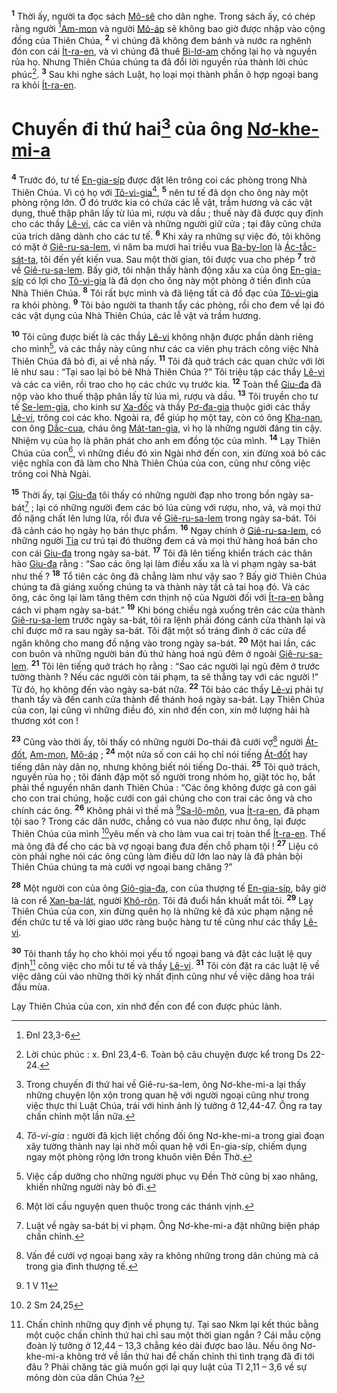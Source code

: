 <sup><b>1</b></sup> Thời ấy, người ta đọc sách [Mô-sê]() cho dân nghe. Trong sách ấy, có chép rằng người [^1*][Am-mon]() và người [Mô-áp]() sẽ không bao giờ được nhập vào cộng đồng của Thiên Chúa, <sup><b>2</b></sup> vì chúng đã không đem bánh và nước ra nghênh đón con cái [Ít-ra-en](), và vì chúng đã thuê [Bi-lơ-am]() chống lại họ và nguyền rủa họ. Nhưng Thiên Chúa chúng ta đã đổi lời nguyền rủa thành lời chúc phúc[^1]. <sup><b>3</b></sup> Sau khi nghe sách Luật, họ loại mọi thành phần ô hợp ngoại bang ra khỏi [Ít-ra-en]().


# Chuyến đi thứ hai[^2] của ông [Nơ-khe-mi-a]()
<sup><b>4</b></sup> Trước đó, tư tế [En-gia-síp]() được đặt lên trông coi các phòng trong Nhà Thiên Chúa. Vì có họ với [Tô-vi-gia]()[^3], <sup><b>5</b></sup> nên tư tế đã dọn cho ông này một phòng rộng lớn. Ở đó trước kia có chứa các lễ vật, trầm hương và các vật dụng, thuế thập phân lấy từ lúa mì, rượu và dầu ; thuế này đã được quy định cho các thầy [Lê-vi](), các ca viên và những người giữ cửa ; tại đây cũng chứa của trích dâng dành cho các tư tế. <sup><b>6</b></sup> Khi xảy ra những sự việc đó, tôi không có mặt ở [Giê-ru-sa-lem](), vì năm ba mươi hai triều vua [Ba-by-lon]() là [Ác-tắc-sát-ta](), tôi đến yết kiến vua. Sau một thời gian, tôi được vua cho phép <sup><b>7</b></sup> trở về [Giê-ru-sa-lem](). Bấy giờ, tôi nhận thấy hành động xấu xa của ông [En-gia-síp]() có lợi cho [Tô-vi-gia]() là đã dọn cho ông này một phòng ở tiền đình của Nhà Thiên Chúa. <sup><b>8</b></sup> Tôi rất bực mình và đã liệng tất cả đồ đạc của [Tô-vi-gia]() ra khỏi phòng. <sup><b>9</b></sup> Tôi bảo người ta thanh tẩy các phòng, rồi cho đem về lại đó các vật dụng của Nhà Thiên Chúa, các lễ vật và trầm hương.

<sup><b>10</b></sup> Tôi cũng được biết là các thầy [Lê-vi]() không nhận được phần dành riêng cho mình[^4], và các thầy này cũng như các ca viên phụ trách công việc Nhà Thiên Chúa đã bỏ đi, ai về nhà nấy. <sup><b>11</b></sup> Tôi đã quở trách các quan chức với lời lẽ như sau : “Tại sao lại bỏ bê Nhà Thiên Chúa ?” Tôi triệu tập các thầy [Lê-vi]() và các ca viên, rồi trao cho họ các chức vụ trước kia. <sup><b>12</b></sup> Toàn thể [Giu-đa]() đã nộp vào kho thuế thập phân lấy từ lúa mì, rượu và dầu. <sup><b>13</b></sup> Tôi truyền cho tư tế [Se-lem-gia](), cho kinh sư [Xa-đốc]() và thầy [Pơ-đa-gia]() thuộc giới các thầy [Lê-vi](), trông coi các kho. Ngoài ra, để giúp họ một tay, còn có ông [Kha-nan](), con ông [Dắc-cua](), cháu ông [Mát-tan-gia](), vì họ là những người đáng tin cậy. Nhiệm vụ của họ là phân phát cho anh em đồng tộc của mình. <sup><b>14</b></sup> Lạy Thiên Chúa của con[^5], vì những điều đó xin Ngài nhớ đến con, xin đừng xoá bỏ các việc nghĩa con đã làm cho Nhà Thiên Chúa của con, cũng như công việc trông coi Nhà Ngài.

<sup><b>15</b></sup> Thời ấy, tại [Giu-đa]() tôi thấy có những người đạp nho trong bồn ngày sa-bát[^6] ; lại có những người đem các bó lúa cùng với rượu, nho, vả, và mọi thứ đồ nặng chất lên lưng lừa, rồi đưa về [Giê-ru-sa-lem]() trong ngày sa-bát. Tôi đã cảnh cáo họ ngày họ bán thực phẩm. <sup><b>16</b></sup> Ngay chính ở [Giê-ru-sa-lem](), có những người [Tia]() cư trú tại đó thường đem cá và mọi thứ hàng hoá bán cho con cái [Giu-đa]() trong ngày sa-bát. <sup><b>17</b></sup> Tôi đã lên tiếng khiển trách các thân hào [Giu-đa]() rằng : “Sao các ông lại làm điều xấu xa là vi phạm ngày sa-bát như thế ? <sup><b>18</b></sup> Tổ tiên các ông đã chẳng làm như vậy sao ? Bấy giờ Thiên Chúa chúng ta đã giáng xuống chúng ta và thành này tất cả tai hoạ đó. Và các ông, các ông lại làm tăng thêm cơn thịnh nộ của Người đối với [Ít-ra-en]() bằng cách vi phạm ngày sa-bát.” <sup><b>19</b></sup> Khi bóng chiều ngả xuống trên các cửa thành [Giê-ru-sa-lem]() trước ngày sa-bát, tôi ra lệnh phải đóng cánh cửa thành lại và chỉ được mở ra sau ngày sa-bát. Tôi đặt một số tráng đinh ở các cửa để ngăn không cho mang đồ nặng vào trong ngày sa-bát. <sup><b>20</b></sup> Một hai lần, các con buôn và những người bán đủ thứ hàng hoá ngủ đêm ở ngoài [Giê-ru-sa-lem](). <sup><b>21</b></sup> Tôi lên tiếng quở trách họ rằng : “Sao các người lại ngủ đêm ở trước tường thành ? Nếu các người còn tái phạm, ta sẽ thẳng tay với các người !” Từ đó, họ không đến vào ngày sa-bát nữa. <sup><b>22</b></sup> Tôi bảo các thầy [Lê-vi]() phải tự thanh tẩy và đến canh cửa thành để thánh hoá ngày sa-bát. Lạy Thiên Chúa của con, lại cũng vì những điều đó, xin nhớ đến con, xin mở lượng hải hà thương xót con !

<sup><b>23</b></sup> Cũng vào thời ấy, tôi thấy có những người Do-thái đã cưới vợ[^7] người [Át-đốt](), [Am-mon](), [Mô-áp]() ; <sup><b>24</b></sup> một nửa số con cái họ chỉ nói tiếng [Át-đốt]() hay tiếng dân này dân nọ, nhưng không biết nói tiếng Do-thái. <sup><b>25</b></sup> Tôi quở trách, nguyền rủa họ ; tôi đánh đập một số người trong nhóm họ, giật tóc họ, bắt phải thề nguyền nhân danh Thiên Chúa : “Các ông không được gả con gái cho con trai chúng, hoặc cưới con gái chúng cho con trai các ông và cho chính các ông. <sup><b>26</b></sup> Không phải vì thế mà [^2*][Sa-lô-môn](), vua [Ít-ra-en](), đã phạm tội sao ? Trong các dân nước, chẳng có vua nào được như ông, lại được Thiên Chúa của mình [^3*]yêu mến và cho làm vua cai trị toàn thể [Ít-ra-en](). Thế mà ông đã để cho các bà vợ ngoại bang đưa đến chỗ phạm tội ! <sup><b>27</b></sup> Liệu có còn phải nghe nói các ông cũng làm điều dữ lớn lao này là đã phản bội Thiên Chúa chúng ta mà cưới vợ ngoại bang chăng ?”

<sup><b>28</b></sup> Một người con của ông [Giô-gia-đa](), con của thượng tế [En-gia-síp](), bây giờ là con rể [Xan-ba-lát](), người [Khô-rôn](). Tôi đã đuổi hắn khuất mắt tôi. <sup><b>29</b></sup> Lạy Thiên Chúa của con, xin đừng quên họ là những kẻ đã xúc phạm nặng nề đến chức tư tế và lời giao ước ràng buộc hàng tư tế cũng như các thầy [Lê-vi]().

<sup><b>30</b></sup> Tôi thanh tẩy họ cho khỏi mọi yếu tố ngoại bang và đặt các luật lệ quy định[^8] công việc cho mỗi tư tế và thầy [Lê-vi](). <sup><b>31</b></sup> Tôi còn đặt ra các luật lệ về việc dâng củi vào những thời kỳ nhất định cũng như về việc dâng hoa trái đầu mùa.

Lạy Thiên Chúa của con, xin nhớ đến con để con được phúc lành.

[^1]: Lời chúc phúc : x. Đnl 23,4-6. Toàn bộ câu chuyện được kể trong Ds 22-24.
[^2]: Trong chuyến đi thứ hai về Giê-ru-sa-lem, ông Nơ-khe-mi-a lại thấy những chuyện lộn xộn trong quan hệ với người ngoại cũng như trong việc thực thi Luật Chúa, trái với hình ảnh lý tưởng ở 12,44-47. Ông ra tay chấn chỉnh một lần nữa.
[^3]: *Tô-vi-gia* : người đã kịch liệt chống đối ông Nơ-khe-mi-a trong giai đoạn xây tường thành nay lại nhờ mối quan hệ với En-gia-síp, chiếm dụng ngay một phòng rộng lớn trong khuôn viên Đền Thờ.
[^4]: Việc cấp dưỡng cho những người phục vụ Đền Thờ cũng bị xao nhãng, khiến những người này bỏ đi.
[^5]: Một lời cầu nguyện quen thuộc trong các thánh vịnh.
[^6]: Luật về ngày sa-bát bị vi phạm. Ông Nơ-khe-mi-a đặt những biện pháp chấn chỉnh.
[^7]: Vấn đề cưới vợ ngoại bang xảy ra không những trong dân chúng mà cả trong gia đình thượng tế.
[^8]: Chấn chỉnh những quy định về phụng tự. Tại sao Nkm lại kết thúc bằng một cuộc chấn chỉnh thứ hai chỉ sau một thời gian ngắn ? Cái mẫu cộng đoàn lý tưởng ở 12,44 – 13,3 chẳng kéo dài được bao lâu. Nếu ông Nơ-khe-mi-a không trở về lần thứ hai để chấn chỉnh thì tình trạng đã đi tới đâu ? Phải chăng tác giả muốn gợi lại quy luật của Tl 2,11 – 3,6 về sự mỏng dòn của dân Chúa ?
[^1*]: Đnl 23,3-6
[^2*]: 1 V 11
[^3*]: 2 Sm 24,25